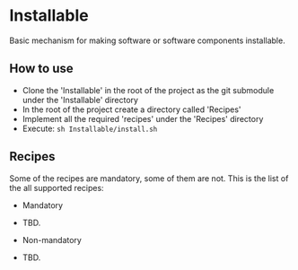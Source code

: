 # Installable

Basic mechanism for making software or software components installable.

## How to use

- Clone the 'Installable' in the root of the project as the git submodule under the 'Installable' directory
- In the root of the project create a directory called 'Recipes'
- Implement all the required 'recipes' under the 'Recipes' directory
- Execute: `sh Installable/install.sh`

## Recipes

Some of the recipes are mandatory, some of them are not. This is the list of the all supported recipes:

- Mandatory
+ TBD.
- Non-mandatory
+ TBD.

